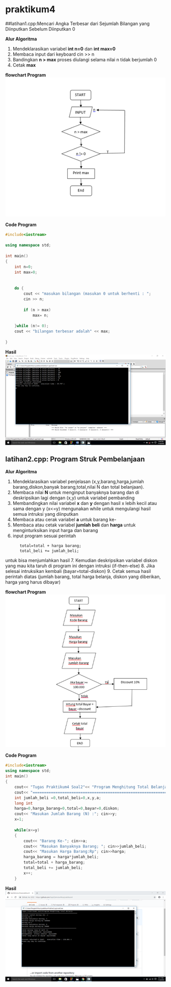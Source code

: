 # praktikum4


##latihan1.cpp:Mencari Angka Terbesar dari Sejumlah Bilangan yang Diinputkan Sebelum Diinputkan 0

**Alur Algoritma**
1. Mendeklarasikan  variabel **int n=0** dan **int max=0**
2. Membaca input dari keyboard cin >> n
3. Bandingkan **n > max** proses diulangi selama  nilai n tidak berjumlah 0
4. Cetak **max**

**flowchart Program**
![ing](https://raw.githubusercontent.com/SeptiZahrotunNisa/praktikum4/master/latihan1.cpp/flowchartt1.png)

**Code Program**
```c++
#include<iostream>

using namespace std;

int main()
{
    int n=0;
    int max=0;


    do {
        cout << "masukan bilangan (masukan 0 untuk berhenti : ";
        cin >> n;

        if (n > max)
            max= n;

    }while (n!= 0);
    cout << "bilangan terbesar adalah" << max;

}
```
**Hasil**
![ing](https://raw.githubusercontent.com/SeptiZahrotunNisa/praktikum4/master/latihan1.cpp/hasil1.png)

## latihan2.cpp: Program Struk Pembelanjaan

**Alur Algoritma**
1. Mendeklarasikan variabel penjelasan (x,y,barang,harga,jumlah barang,diskon,banyak barang,total,nilai N dan total belanjaan).
2. Membaca nilai **N** untuk menginput banyaknya barang dan di deskripsikan lagi dengan (x,y) untuk variabel pembanding
3. Membandingkan nilai variabel **x** dan **y**  dengan hasil x lebih kecil atau sama dengan y (x<=y) mengunakan while untuk mengulangi hasil semua intruksi yang diinputkan
4. Membaca atau cerak variabel **a** untuk barang ke-
5. Membaca atau cetak variabel **jumlah beli** dan **harga** untuk menginturksikan input harga dan barang
6. input program sesuai perintah
	```harga barang = harga*jumlah_beli;
	   total=total + harga barang;
	   total_beli += jumlah_beli;

untuk bisa menjumlahkan hasil
7. Kemudian deskripsikan variabel diskon yang mau kita taruh di program ini dengan intruksi (if-then-else)
8. Jika selesai intruksikan kembali (bayar=total-diskon)
9. Cetak semua hasil perintah diatas (jumlah barang, total harga belanja, diskon yang diberikan, harga yang harus dibayar)

**flowchart Program**
![ing](https://raw.githubusercontent.com/SeptiZahrotunNisa/praktikum4/master/latihan2.cpp/flowchart2.png)

**Code Program**
```c++
#include<iostream>
using namespace std;
int main()
{
    cout<< "Tugas Praktikum4 Soal2"<< "Program Menghitung Total Belanja"<< endl;
    cout<< "===========================================================" <<endl;
    int jumlah_beli =0,total_beli=0,x,y,a;
    long int
    harga=0,harga_barang=0,total=0,bayar=0,diskon;
    cout<< "Masukan Jumlah Barang (N) :"; cin>>y;
    x=1;

    while(x<=y)
    {
        cout<< "Barang Ke-"; cin>>a;
        cout<< "Masukan Banyaknya Barang; "; cin>>jumlah_beli;
        cout<< "Masukan Harga Barang:Rp"; cin>>harga;
        harga_barang = harga*jumlah_beli;
        total=total + harga_barang;
        total_beli += jumlah_beli;
        x++;
    }
```
**Hasil**
![ing](https://raw.githubusercontent.com/SeptiZahrotunNisa/praktikum4/master/latihan2.cpp/hasil2.png)
